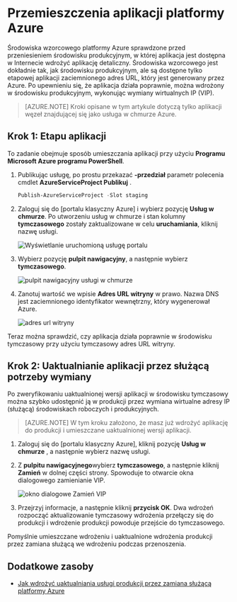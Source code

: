 <properties 
    pageTitle="Etap wdrażanie usługi cloud (Node.js) | Microsoft Azure" 
    description="Dowiedz się, jak wdrażanie aplikacji Azure środowisku wzorcowym, a następnie wdrożyć środowisku produkcyjnym przy użyciu wymiany wirtualnych IP (VIP)." 
    services="cloud-services" 
    documentationCenter="nodejs" 
    authors="rmcmurray" 
    manager="wpickett" 
    editor=""/>

<tags 
    ms.service="cloud-services" 
    ms.workload="tbd" 
    ms.tgt_pltfrm="na" 
    ms.devlang="nodejs" 
    ms.topic="article" 
    ms.date="08/11/2016" 
    ms.author="robmcm"/>



# <a name="staging-an-application-in-azure"></a>Przemieszczenia aplikacji platformy Azure

Środowiska wzorcowego platformy Azure sprawdzone przed przeniesieniem środowisku produkcyjnym, w której aplikacja jest dostępna w Internecie wdrożyć aplikację detaliczny. Środowiska wzorcowego jest dokładnie tak, jak środowisku produkcyjnym, ale są dostępne tylko etapowej aplikacji zaciemnionego adres URL, który jest generowany przez Azure. Po upewnieniu się, że aplikacja działa poprawnie, można wdrożony w środowisku produkcyjnym, wykonując wymiany wirtualnych IP (VIP).

> [AZURE.NOTE] Kroki opisane w tym artykule dotyczą tylko aplikacji węzeł znajdującej się jako usługa w chmurze Azure.

## <a name="step-1-stage-an-application"></a>Krok 1: Etapu aplikacji

To zadanie obejmuje sposób umieszczania aplikacji przy użyciu **Programu Microsoft Azure programu PowerShell**.

1.  Publikując usługę, po prostu przekazać **-przedział** parametr polecenia cmdlet **AzureServiceProject Publikuj** .

    ```powershell
    Publish-AzureServiceProject -Slot staging
    ```

2.  Zaloguj się do [portalu klasyczny Azure] i wybierz pozycję **Usług w chmurze**. Po utworzeniu usług w chmurze i stan kolumny **tymczasowego** zostały zaktualizowane w celu **uruchamiania**, kliknij nazwę usługi.

    ![Wyświetlanie uruchomioną usługę portalu][cloud-service]

3.  Wybierz pozycję **pulpit nawigacyjny**, a następnie wybierz **tymczasowego**.

    ![pulpit nawigacyjny usługi w chmurze][cloud-service-dashboard]

4. Zanotuj wartość we wpisie **Adres URL witryny** w prawo. Nazwa DNS jest zaciemnionego identyfikator wewnętrzny, który wygenerował Azure.

    ![adres url witryny][cloud-service-staging-url]

Teraz można sprawdzić, czy aplikacja działa poprawnie w środowisku tymczasowy przy użyciu tymczasowy adres URL witryny.

## <a name="step-2-upgrade-an-application-in-production-by-swapping-vips"></a>Krok 2: Uaktualnianie aplikacji przez służącą potrzeby wymiany

Po zweryfikowaniu uaktualnionej wersji aplikacji w środowisku tymczasowy można szybko udostępnić ją w produkcji przez wymiana wirtualne adresy IP (służącą) środowiskach roboczych i produkcyjnych.

> [AZURE.NOTE] W tym kroku założono, że masz już wdrożyć aplikację do produkcji i umieszczane uaktualnionej wersji aplikacji.

1.  Zaloguj się do [portalu klasyczny Azure], kliknij pozycję **Usług w chmurze** , a następnie wybierz nazwę usługi.

2.  Z **pulpitu nawigacyjnego**wybierz **tymczasowego**, a następnie kliknij **Zamień** w dolnej części strony. Spowoduje to otwarcie okna dialogowego zamienianie VIP.

    ![okno dialogowe Zamień VIP][vip-swap-dialog]

3.  Przejrzyj informacje, a następnie kliknij **przycisk OK**. Dwa wdrożeń rozpocząć aktualizowanie tymczasowy wdrożenia przełączy się do produkcji i wdrożenie produkcji powoduje przejście do tymczasowego.

Pomyślnie umieszczane wdrożeniu i uaktualnione wdrożenia produkcji przez zamiana służącą we wdrożeniu podczas przenoszenia.

## <a name="additional-resources"></a>Dodatkowe zasoby

- [Jak wdrożyć uaktualniania usługi produkcji przez zamiana służącą platformy Azure]

[Portal Azure klasyczny]: http://manage.windowsazure.com
[cloud-service]: ./media/cloud-services-nodejs-stage-application/staging-cloud-service-running.png
[cloud-service-dashboard]: ./media/cloud-services-nodejs-stage-application/cloud-service-dashboard-staging.png
[cloud-service-staging-url]: ./media/cloud-services-nodejs-stage-application/cloud-service-staging-url.png
[vip-swap-dialog]: ./media/cloud-services-nodejs-stage-application/vip-swap-dialog.png
[Jak wdrożyć uaktualniania usługi produkcji przez zamiana służącą platformy Azure]: cloud-services-how-to-manage.md#how-to-swap-deployments-to-promote-a-staged-deployment-to-production
